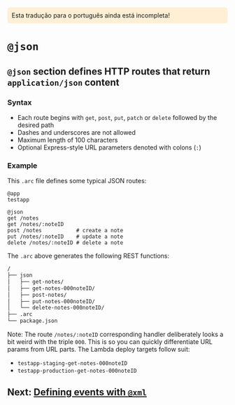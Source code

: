<div style=background:papayawhip;padding:10px;border-radius:7px;>Esta tradução para o português ainda está incompleta!</div>

# `@json`

## `@json` section defines HTTP routes that return `application/json` content

### Syntax

- Each route begins with `get`, `post`, `put`, `patch` or `delete` followed by the desired path
- Dashes and underscores are not allowed
- Maximum length of 100 characters
- Optional Express-style URL parameters denoted with colons (`:`)

### Example

This `.arc` file defines some typical JSON routes:

```arc
@app
testapp

@json
get /notes          
get /notes/:noteID
post /notes           # create a note
put /notes/:noteID    # update a note
delete /notes/:noteID # delete a note
```

The `.arc` above generates the following REST functions:

```bash
/
├── json
│   ├── get-notes/
│   ├── get-notes-000noteID/
│   ├── post-notes/
│   ├── put-notes-000noteID/
│   └── delete-notes-000noteID/
├── .arc
└── package.json
```

Note: The route `/notes/:noteID` corresponding handler deliberately looks a bit weird with the triple `000`. This is so you can quickly differentiate URL params from URL parts. The Lambda deploy targets follow suit:

- `testapp-staging-get-notes-000noteID`
- `testapp-production-get-notes-000noteID`

## Next: [Defining events with `@xml`](/reference/xml)
